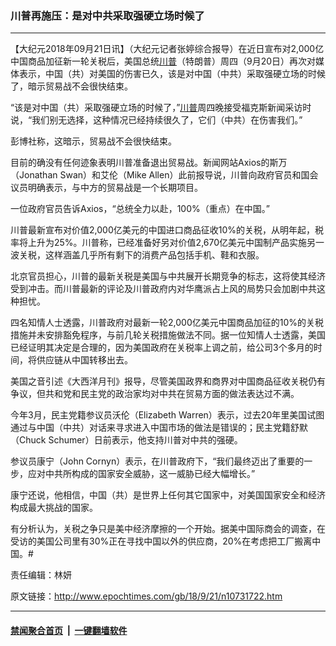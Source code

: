 ### 川普再施压：是对中共采取强硬立场时候了
------------------------

<p>【大纪元2018年09月21日讯】（大纪元记者张婷综合报导）在近日宣布对2,000亿中国商品加征新一轮关税后，美国总统<a href="http://www.epochtimes.com/gb/tag/%E5%B7%9D%E6%99%AE.html">川普</a>（特朗普）周四（9月20日）再次对媒体表示，中国（共）对美国的伤害已久，该是对中国（中共）采取强硬立场的时候了，暗示贸易战不会很快结束。</p>
<p>“该是对中国（共）采取强硬立场的时候了，”<a href="http://www.epochtimes.com/gb/tag/%E5%B7%9D%E6%99%AE.html">川普</a>周四晚接受福克斯新闻采访时说，“我们别无选择，这种情况已经持续很久了，它们（中共）在伤害我们。”</p>
<p>彭博社称，这暗示，贸易战不会很快结束。</p>
<p>目前的确没有任何迹象表明川普准备退出贸易战。新闻网站Axios的斯万（Jonathan Swan）和艾伦（Mike Allen）此前报导说，川普向政府官员和国会议员明确表示，与中方的贸易战是一个长期项目。</p>
<p>一位政府官员告诉Axios，“总统全力以赴，100%（重点）在中国。”</p>
<p>川普最新宣布对价值2,000亿美元的中国进口商品征收10%的关税，从明年起，税率将上升为25%。川普称，已经准备好另对价值2,670亿美元中国制产品实施另一波关税，这样涵盖几乎所有剩下的消费产品包括手机、鞋和衣服。</p>
<p>北京官员担心，川普的最新关税是美国与中共展开长期竞争的标志，这将使其经济受到冲击。而川普最新的评论及川普政府内对华鹰派占上风的局势只会加剧中共这种担忧。</p>
<p>四名知情人士透露，川普政府对最新一轮2,000亿美元中国商品加征的10%的关税措施并未安排豁免程序，与前几轮关税措施做法不同。据一位知情人士透露，美国已经证明其决定是合理的，因为美国政府在关税率上调之前，给公司3个多月的时间，将供应链从中国转移出去。</p>
<p>美国之音引述《大西洋月刊》报导，尽管美国政界和商界对中国商品征收关税仍有争议，但共和党和民主党的政治家均对中共在贸易方面的做法表达过不满。</p>
<p>今年3月，民主党籍参议员沃伦（Elizabeth Warren）表示，过去20年里美国试图通过与中国（中共）对话来寻求进入中国市场的做法是错误的；民主党籍舒默（Chuck Schumer）日前表示，他支持川普对中共的强硬。</p>
<p>参议员康宁（John Cornyn）表示，在川普政府下，“我们最终迈出了重要的一步，应对中共所构成的国家安全威胁，这一威胁已经大幅增长。”</p>
<p>康宁还说，他相信，中国（共）是世界上任何其它国家中，对美国国家安全和经济构成最大挑战的国家。</p>
<p>有分析认为，关税之争只是美中经济摩擦的一个开始。据美中国际商会的调查，在受访的美国公司里有30%正在寻找中国以外的供应商，20%在考虑把工厂搬离中国。#</p>
<p>责任编辑：林妍</p>

原文链接：http://www.epochtimes.com/gb/18/9/21/n10731722.htm


------------------------
#### [禁闻聚合首页](https://github.com/gfw-breaker/banned-news/blob/master/README.md) &nbsp;|&nbsp;  [一键翻墙软件](https://github.com/gfw-breaker/nogfw/blob/master/README.md)